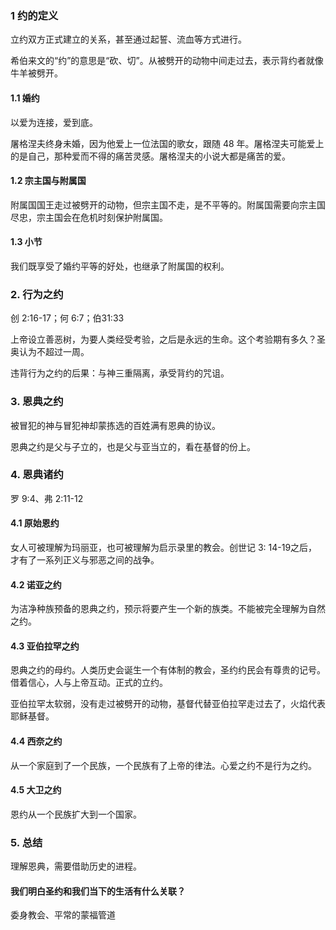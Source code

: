 ### 1 约的定义

立约双方正式建立的关系，甚至通过起誓、流血等方式进行。

希伯来文的“约”的意思是“砍、切”。从被劈开的动物中间走过去，表示背约者就像牛羊被劈开。

#### 1.1 婚约

以爱为连接，爱到底。

屠格涅夫终身未婚，因为他爱上一位法国的歌女，跟随 48 年。屠格涅夫可能爱上的是自己，那种爱而不得的痛苦灵感。屠格涅夫的小说大都是痛苦的爱。

#### 1.2 宗主国与附属国

附属国国王走过被劈开的动物，但宗主国不走，是不平等的。附属国需要向宗主国尽忠，宗主国会在危机时刻保护附属国。

#### 1.3 小节

我们既享受了婚约平等的好处，也继承了附属国的权利。

### 2. 行为之约

创 2:16-17；何 6:7；伯31:33

上帝设立善恶树，为要人类经受考验，之后是永远的生命。这个考验期有多久？圣奥认为不超过一周。

违背行为之约的后果：与神三重隔离，承受背约的咒诅。

### 3. 恩典之约

被冒犯的神与冒犯神却蒙拣选的百姓满有恩典的协议。

恩典之约是父与子立的，也是父与亚当立的，看在基督的份上。

### 4. 恩典诸约

罗 9:4、弗 2:11-12

#### 4.1 原始恩约

女人可被理解为玛丽亚，也可被理解为启示录里的教会。创世记 3: 14-19之后，才有了一系列正义与邪恶之间的战争。

#### 4.2 诺亚之约

为洁净种族预备的恩典之约，预示将要产生一个新的族类。不能被完全理解为自然之约。

#### 4.3 亚伯拉罕之约

恩典之约的母约。人类历史会诞生一个有体制的教会，圣约约民会有尊贵的记号。借着信心，人与上帝互动。正式的立约。

亚伯拉罕太软弱，没有走过被劈开的动物，基督代替亚伯拉罕走过去了，火焰代表耶稣基督。

#### 4.4 西奈之约

从一个家庭到了一个民族，一个民族有了上帝的律法。心爱之约不是行为之约。

#### 4.5 大卫之约

恩约从一个民族扩大到一个国家。

### 5. 总结

理解恩典，需要借助历史的进程。

#### 我们明白圣约和我们当下的生活有什么关联？

委身教会、平常的蒙福管道


